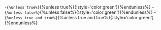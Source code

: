 -`{%unless true%}`{%unless true%}{:style='color:green'}{%endunless%}
-`{%unless false%}`{%unless false%}{:style='color:green'}{%endunless%}
-`{%unless true and true%}`{%unless true and true%}{:style='color:green'}{%endunless%}
